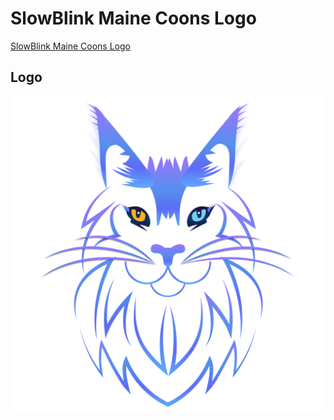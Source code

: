 # SlowBlink Maine Coons Logo
[SlowBlink Maine Coons Logo](https://slowblinkmainecoons.com/about/brand/logo)

## Logo
![](./src/logo.svg)
